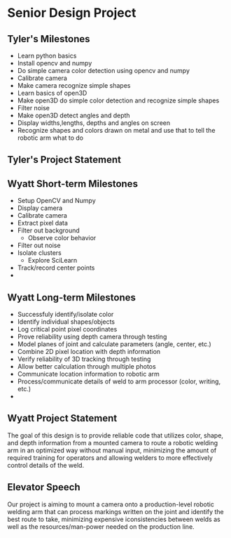 # Senior Design Project

## Tyler's Milestones
- Learn python basics
- Install opencv and numpy
- Do simple camera color detection using opencv and numpy
- Calibrate camera
- Make camera recognize simple shapes
- Learn basics of open3D
- Make open3D do simple color detection and recognize simple shapes
- Filter noise
- Make open3D detect angles and depth
- Display widths,lengths, depths and angles on screen
- Recognize shapes and colors drawn on metal and use that to tell the robotic arm what to do

## Tyler's Project Statement


## Wyatt Short-term Milestones
- Setup OpenCV and Numpy
- Display camera
- Calibrate camera
- Extract pixel data 
- Filter out background
    - Observe color behavior
- Filter out noise
- Isolate clusters
    - Explore SciLearn
- Track/record center points
- 

## Wyatt Long-term Milestones
- Successfuly identify/isolate color
- Identify individual shapes/objects
- Log critical point pixel coordinates
- Prove reliability using depth camera through testing
- Model planes of joint and calculate parameters (angle, center, etc.)
- Combine 2D pixel location with depth information
- Verify reliability of 3D tracking through testing
- Allow better calculation through multiple photos
- Communicate location information to robotic arm
- Process/communicate details of weld to arm processor (color, writing, etc.)
-

## Wyatt Project Statement
The goal of this design is to provide reliable code that utilizes color, shape, 
and depth information from a mounted camera to route a robotic welding arm in an 
optimized way without manual input, minimizing the amount of required training for 
operators and allowing welders to more effectively control details of the weld.

## Elevator Speech 
Our project is aiming to mount a camera onto a production-level robotic welding arm 
that can process markings written on the joint and identify the best route to take, 
minimizing expensive iconsistencies between welds as well as the resources/man-power 
needed on the production line.
